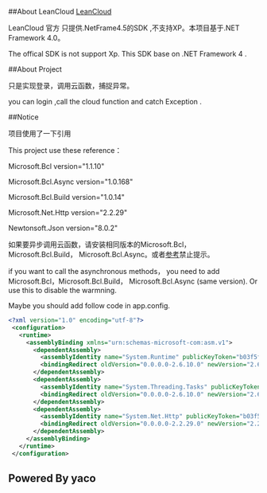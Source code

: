 ##About LeanCloud
[LeanCloud](https://github.com/leancloud/leancloud-sdk)

LeanCloud 官方 只提供.NetFrame4.5的SDK ,不支持XP。本项目基于.NET Framework 4.0。

The offical SDK is not support Xp. This SDK base on .NET Framework 4 .

##About Project

只是实现登录，调用云函数，捕捉异常。

you can login ,call the cloud function and catch Exception .

##Notice

项目使用了一下引用

This project use these reference：

Microsoft.Bcl version="1.1.10" 

Microsoft.Bcl.Async version="1.0.168" 

Microsoft.Bcl.Build version="1.0.14" 

Microsoft.Net.Http version="2.2.29" 

Newtonsoft.Json version="8.0.2" 

如果要异步调用云函数，请安装相同版本的Microsoft.Bcl，Microsoft.Bcl.Build， Microsoft.Bcl.Async。或者[参考](http://stackoverflow.com/questions/17180268/warning-all-projects-referencing-myproject-csproj-must-install-nuget-package-m)禁止提示。

if you want to call the asynchronous methods， you need to add Microsoft.Bcl，Microsoft.Bcl.Build， Microsoft.Bcl.Async (same version). Or use this  to disable the warmning.

Maybe you should add follow code in app.config.
```xml
<?xml version="1.0" encoding="utf-8"?>
 <configuration>
   <runtime>
     <assemblyBinding xmlns="urn:schemas-microsoft-com:asm.v1">
       <dependentAssembly>
         <assemblyIdentity name="System.Runtime" publicKeyToken="b03f5f7f11d50a3a" culture="neutral" />
         <bindingRedirect oldVersion="0.0.0.0-2.6.10.0" newVersion="2.6.10.0" />
       </dependentAssembly>
       <dependentAssembly>
         <assemblyIdentity name="System.Threading.Tasks" publicKeyToken="b03f5f7f11d50a3a" culture="neutral" />
         <bindingRedirect oldVersion="0.0.0.0-2.6.10.0" newVersion="2.6.10.0" />
       </dependentAssembly>
       <dependentAssembly>
         <assemblyIdentity name="System.Net.Http" publicKeyToken="b03f5f7f11d50a3a" culture="neutral" />
         <bindingRedirect oldVersion="0.0.0.0-2.2.29.0" newVersion="2.2.29.0" />
       </dependentAssembly>
     </assemblyBinding>
   </runtime>
 </configuration>
```
## Powered By yaco
